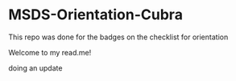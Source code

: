 # MSDS-Orientation-Cubra
This repo was done for the badges on the checklist for orientation 

Welcome to my read.me!

doing an update
